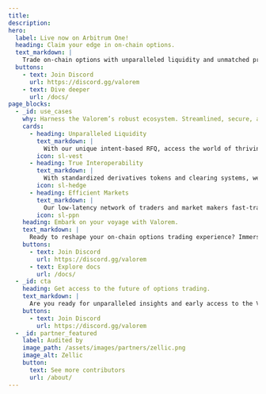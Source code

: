 ```yaml
---
title:
description:
hero:
  label: Live now on Arbitrum One!
  heading: Claim your edge in on-chain options.
  text_markdown: |
    Trade on-chain options with unparalleled liquidity and unmatched pricing — straight from your Arbitrum wallet.
  buttons:
    - text: Join Discord
      url: https://discord.gg/valorem
    - text: Dive deeper
      url: /docs/
page_blocks:
  - _id: use_cases
    why: Harness the Valorem’s robust ecosystem. Streamlined, secure, and ready to supercharge your options trading experience.
    cards:
      - heading: Unparalleled Liquidity
        text_markdown: |
          With our unique intent-based RFQ, access the world of thriving on-chain options markets. Efficient pricing for traders, streaming intents for market makers.
        icon: sl-vest
      - heading: True Interoperability
        text_markdown: |
          With standardized derivatives tokens and clearing systems, we champion seamless options clearing and settlement across all EVM chains and ERC20 tokens.
        icon: sl-hedge
      - heading: Efficient Markets
        text_markdown: |
          Our low-latency network of traders and market makers fast-tracks off-chain price discovery, secured by on-chain clearing and settlement. 
        icon: sl-ppn
    heading: Embark on your voyage with Valorem.
    text_markdown: |
      Ready to reshape your on-chain options trading experience? Immerse yourself in our documentation to integrate with Valorem or join our thriving Discord community.
    buttons:
      - text: Join Discord
        url: https://discord.gg/valorem
      - text: Explore docs
        url: /docs/
  - _id: cta
    heading: Get access to the future of options trading.
    text_markdown: |
      Are you ready for unparalleled insights and early access to the Valorem experience? Dive deeper into the world of on-chain options by joining our Discord community. Engage, learn, and transform your trading.
    buttons:
      - text: Join Discord 
        url: https://discord.gg/valorem
  - _id: partner_featured
    label: Audited by
    image_path: /assets/images/partners/zellic.png
    image_alt: Zellic
    button:
      text: See more contributors
      url: /about/
---
```

